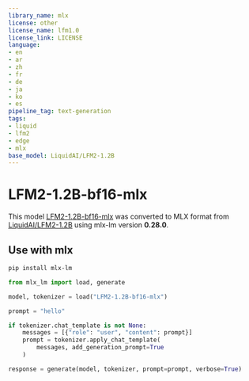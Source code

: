 ```yaml
---
library_name: mlx
license: other
license_name: lfm1.0
license_link: LICENSE
language:
- en
- ar
- zh
- fr
- de
- ja
- ko
- es
pipeline_tag: text-generation
tags:
- liquid
- lfm2
- edge
- mlx
base_model: LiquidAI/LFM2-1.2B
---
```


# LFM2-1.2B-bf16-mlx

This model [LFM2-1.2B-bf16-mlx](https://huggingface.co/LFM2-1.2B-bf16-mlx) was
converted to MLX format from [LiquidAI/LFM2-1.2B](https://huggingface.co/LiquidAI/LFM2-1.2B)
using mlx-lm version **0.28.0**.

## Use with mlx

```bash
pip install mlx-lm
```

```python
from mlx_lm import load, generate

model, tokenizer = load("LFM2-1.2B-bf16-mlx")

prompt = "hello"

if tokenizer.chat_template is not None:
    messages = [{"role": "user", "content": prompt}]
    prompt = tokenizer.apply_chat_template(
        messages, add_generation_prompt=True
    )

response = generate(model, tokenizer, prompt=prompt, verbose=True)
```
